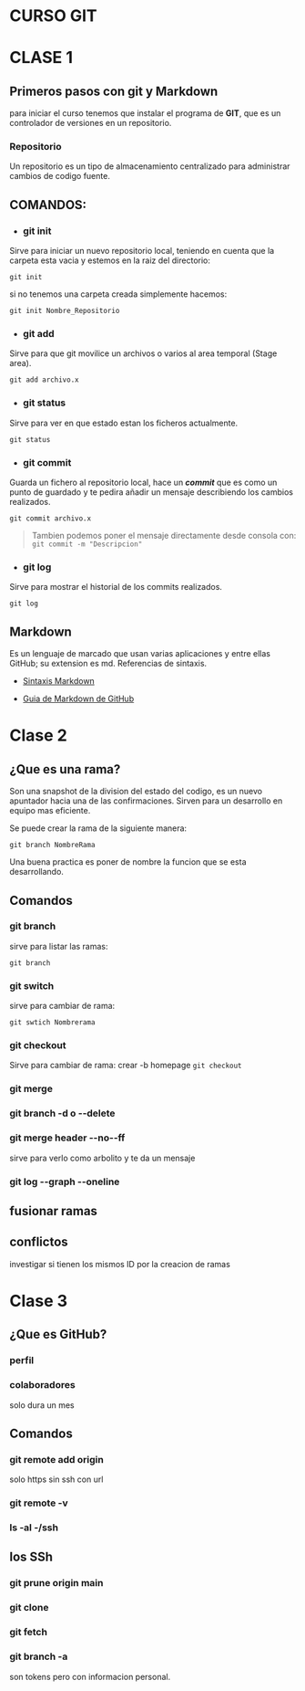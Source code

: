 # CURSO GIT
# CLASE 1
## Primeros pasos con git y Markdown
para iniciar el curso tenemos que instalar el programa de **GIT**, que es un controlador de versiones en un repositorio.
### Repositorio
Un repositorio es un tipo de almacenamiento centralizado para administrar cambios de codigo fuente.
## COMANDOS:
- ### git init
Sirve para iniciar un nuevo repositorio local, teniendo en cuenta que la carpeta esta vacia y estemos en la raiz del directorio:

`git init`

si no tenemos una carpeta creada simplemente hacemos:

`git init Nombre_Repositorio`
- ### git add
Sirve para que git movilice un archivos o varios al area temporal (Stage area).

`git add archivo.x`
- ### git status
Sirve para ver en que estado estan los ficheros actualmente.

`git status`
- ### git commit
Guarda un fichero al repositorio local, hace un ***commit*** que es como un punto de guardado y te pedira añadir un mensaje describiendo los cambios realizados.

`git commit archivo.x`

>Tambien podemos poner el mensaje directamente desde consola con:  
`git commit -m "Descripcion"`
- ### git log
Sirve para mostrar el historial de los commits realizados.

`git log`
## Markdown
Es un lenguaje de marcado que usan varias aplicaciones y entre ellas GitHub; su extension es md. Referencias de sintaxis.
- [Sintaxis Markdown](https://tutorialmarkdown.com/sintaxis)

- [Guia de Markdown de GitHub](https://docs.github.com/es/get-started/writing-on-github/getting-started-with-writing-and-formatting-on-github/basic-writing-and-formatting-syntax)
# Clase 2
## ¿Que es una rama?
Son una snapshot de la division del estado del codigo, es un nuevo apuntador hacia una de las confirmaciones. Sirven para un desarrollo en equipo mas eficiente.

Se puede crear la rama de la siguiente manera: 

`git branch NombreRama`

Una buena practica es poner de nombre la funcion que se esta desarrollando.
## Comandos
### git branch
sirve para listar las ramas:

`git branch`
### git switch
sirve para cambiar de rama: 

`git swtich Nombrerama`

### git checkout
Sirve para cambiar de rama:
crear -b homepage
`git checkout`
### git merge
### git branch -d o --delete
### git merge header --no--ff
sirve para verlo como arbolito y te da un mensaje
### git log --graph --oneline
## fusionar ramas
## conflictos
investigar si tienen los mismos ID por la creacion de ramas
# Clase 3
## ¿Que es GitHub?
### perfil
### colaboradores
solo dura un mes
###
## Comandos
### git remote add origin
solo https sin ssh con url
### git remote -v
### ls -al -/ssh
### 
## los SSh
### git prune origin main
### git clone
### git fetch
### git branch -a
son tokens pero con informacion personal.

